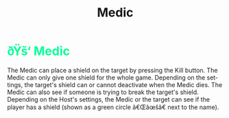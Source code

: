 ﻿---
lang: en-US
title: Medic
prev: Mechanic
next: Medium
---
# <font color="#00ff97">ðŸš‘ <b>Medic</b></font> <Badge text="Support" type="tip" vertical="middle"/>

The Medic can place a shield on the target by pressing the Kill button. The Medic can only give one shield for the whole game. Depending on the settings, the target's shield can or cannot deactivate when the Medic dies. The Medic can also see if someone is trying to break the target's shield.<br>
Depending on the Host's settings, the Medic or the target can see if the player has a shield (shown as a green circle ã€Œâœšã€ next to the name).